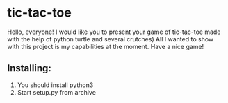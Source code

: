 # tic-tac-toe
Hello, everyone! I would like you to present your game of tic-tac-toe made with the help of python turtle and several crutches) All I wanted to show with this project is my capabilities at the moment. Have a nice game!
## Installing:
1) You should install python3
2) Start setup.py from archive
